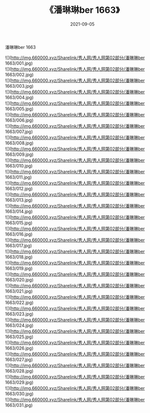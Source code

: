 ﻿---
layout: post
title:  《潘琳琳ber 1663》
date:   2021-09-05
img: http://img.660000.xyz/Sharelink/秀人网/秀人网第02部分/潘琳琳ber 1663/000.jpg
categories: [美女, 清纯, 唯美]
---

潘琳琳ber 1663

  ![](http://img.660000.xyz/Sharelink/秀人网/秀人网第02部分/潘琳琳ber 1663/001.jpg) <br> ![](http://img.660000.xyz/Sharelink/秀人网/秀人网第02部分/潘琳琳ber 1663/002.jpg) <br> ![](http://img.660000.xyz/Sharelink/秀人网/秀人网第02部分/潘琳琳ber 1663/003.jpg) <br> ![](http://img.660000.xyz/Sharelink/秀人网/秀人网第02部分/潘琳琳ber 1663/004.jpg) <br> ![](http://img.660000.xyz/Sharelink/秀人网/秀人网第02部分/潘琳琳ber 1663/005.jpg) <br> ![](http://img.660000.xyz/Sharelink/秀人网/秀人网第02部分/潘琳琳ber 1663/006.jpg) <br> ![](http://img.660000.xyz/Sharelink/秀人网/秀人网第02部分/潘琳琳ber 1663/007.jpg) <br> ![](http://img.660000.xyz/Sharelink/秀人网/秀人网第02部分/潘琳琳ber 1663/008.jpg) <br> ![](http://img.660000.xyz/Sharelink/秀人网/秀人网第02部分/潘琳琳ber 1663/009.jpg) <br> ![](http://img.660000.xyz/Sharelink/秀人网/秀人网第02部分/潘琳琳ber 1663/010.jpg) <br> ![](http://img.660000.xyz/Sharelink/秀人网/秀人网第02部分/潘琳琳ber 1663/011.jpg) <br> ![](http://img.660000.xyz/Sharelink/秀人网/秀人网第02部分/潘琳琳ber 1663/012.jpg) <br> ![](http://img.660000.xyz/Sharelink/秀人网/秀人网第02部分/潘琳琳ber 1663/013.jpg) <br> ![](http://img.660000.xyz/Sharelink/秀人网/秀人网第02部分/潘琳琳ber 1663/014.jpg) <br> ![](http://img.660000.xyz/Sharelink/秀人网/秀人网第02部分/潘琳琳ber 1663/015.jpg) <br> ![](http://img.660000.xyz/Sharelink/秀人网/秀人网第02部分/潘琳琳ber 1663/016.jpg) <br> ![](http://img.660000.xyz/Sharelink/秀人网/秀人网第02部分/潘琳琳ber 1663/017.jpg) <br> ![](http://img.660000.xyz/Sharelink/秀人网/秀人网第02部分/潘琳琳ber 1663/018.jpg) <br> ![](http://img.660000.xyz/Sharelink/秀人网/秀人网第02部分/潘琳琳ber 1663/019.jpg) <br> ![](http://img.660000.xyz/Sharelink/秀人网/秀人网第02部分/潘琳琳ber 1663/020.jpg) <br> ![](http://img.660000.xyz/Sharelink/秀人网/秀人网第02部分/潘琳琳ber 1663/021.jpg) <br> ![](http://img.660000.xyz/Sharelink/秀人网/秀人网第02部分/潘琳琳ber 1663/022.jpg) <br> ![](http://img.660000.xyz/Sharelink/秀人网/秀人网第02部分/潘琳琳ber 1663/023.jpg) <br> ![](http://img.660000.xyz/Sharelink/秀人网/秀人网第02部分/潘琳琳ber 1663/024.jpg) <br> ![](http://img.660000.xyz/Sharelink/秀人网/秀人网第02部分/潘琳琳ber 1663/025.jpg) <br> ![](http://img.660000.xyz/Sharelink/秀人网/秀人网第02部分/潘琳琳ber 1663/026.jpg) <br> ![](http://img.660000.xyz/Sharelink/秀人网/秀人网第02部分/潘琳琳ber 1663/027.jpg) <br> ![](http://img.660000.xyz/Sharelink/秀人网/秀人网第02部分/潘琳琳ber 1663/028.jpg) <br> ![](http://img.660000.xyz/Sharelink/秀人网/秀人网第02部分/潘琳琳ber 1663/029.jpg) <br> ![](http://img.660000.xyz/Sharelink/秀人网/秀人网第02部分/潘琳琳ber 1663/030.jpg) <br> ![](http://img.660000.xyz/Sharelink/秀人网/秀人网第02部分/潘琳琳ber 1663/031.jpg) <br>